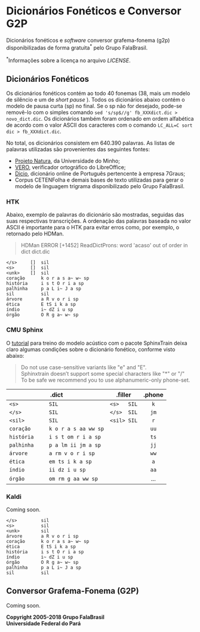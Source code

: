 # Dicionários Fonéticos e Conversor G2P
Dicionários fonéticos e _software_ conversor grafema-fonema (g2p)
disponibilizadas de forma gratuita<sup>\*</sup> pelo Grupo FalaBrasil.

<sup>\*</sup>Informações sobre a licença no arquivo _LICENSE_.

## Dicionários Fonéticos
Os dicionários fonéticos contém ao todo 40 fonemas (38, mais um modelo de
silêncio e um de _short pause_ ). Todos os dicionários abaixo contém o modelo
de pausa curta (sp) no final. Se o sp não for desejado, pode-se removê-lo com
o simples comando `sed 's/sp$//g' fb_XXXdict.dic > novo_dict.dic`. Os
dicionários também foram ordenado em ordem alfabética de acordo com o valor
ASCII dos caracteres com o comando `LC_ALL=C sort dic > fb_XXXdict.dic`.

No total, os dicionários consistem em 640.390 palavras. As listas de palavras
utilizadas são provenientes das seguintes fontes:

- [Projeto Natura](http://natura.di.uminho.pt/wiki/doku.php), da Universidade do
Minho; 
- [VERO](https://pt-br.libreoffice.org/projetos/vero/), verificador ortográfico
do LibreOffice;
- [Dicio](https://www.dicio.com.br/), dicionário online de Português pertencente
à empresa 7Graus;
- Corpus CETENFolha e demais bases de texto utilizadas para gerar o modelo de
linguagem trigrama disponibilizado pelo Grupo FalaBrasil.

### HTK
Abaixo, exemplo de palavras do dicionário são mostradas, seguidas das suas
respectivas transcrições. A ordenação das palavras baseada no valor ASCII é 
importante para o HTK para evitar erros como, por exemplo, o retornado pelo
HDMan.

> HDMan ERROR [+1452] ReadDictProns: word 'acaso' out of order in dict dict.dic

```
</s>     []  sil 
<s>      []  sil 
<unk>    []  sil 
coração      k o r a s a~ w~ sp
história     i s t O r i a sp 
palhinha     p a L i~ J a sp
sil          sil
árvore       a R v o r i sp
ética        E tS i k a sp 
índio        i~ dZ i u sp 
órgão        O R g a~ w~ sp
```

### CMU Sphinx
O [tutorial](https://cmusphinx.github.io/wiki/tutorialam/) para treino do modelo
acústico com o pacote SphinxTrain deixa claro algumas condições sobre o
dicionário fonético, conforme visto abaixo:

>Do not use case-sensitive variants like "e" and "E".   
>Sphinxtrain doesn’t support some special characters like "\*" or "/"  
>To be safe we recommend you to use alphanumeric-only phone-set.

| .dict                            | .filler     | .phone |
| -------------------------------- | ----------- |:------:|
|`<s>          SIL               ` | `<s>   SIL` | `k`    | 
|`</s>         SIL               ` | `</s>  SIL` | `jm`   |
|`<sil>        SIL               ` | `<sil> SIL` | `r`    |
|`coração      k o r a s aa ww sp` |             | `uu`   | 
|`história     i s t om r i a sp ` |             | `ts`   |
|`palhinha     p a lm ii jm a sp ` |             | `jj`   |
|`árvore       a rm v o r i sp   ` |             | `ww`   |
|`ética        em ts i k a sp    ` |             | `a`    |
|`índio        ii dz i u sp      ` |             | `aa`   |
|`órgão        om rm g aa ww sp  ` |             | ...    |


### Kaldi
Coming soon.

```
</s>         sil
<s>          sil
<unk>        sil 
árvore       a R v o r i sp 
coração      k o r a s a~ w~ sp 
ética        E tS i k a sp 
história     i s t O r i a sp 
índio        i~ dZ i u sp 
órgão        O R g a~ w~ sp 
palhinha     p a L i~ J a sp 
sil          sil
```

## Conversor Grafema-Fonema (G2P)
Coming soon.

__Copyright 2005-2018 Grupo FalaBrasil__   
__Universidade Federal do Pará__
